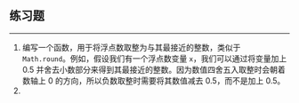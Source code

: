 ## 练习题

---

1. 编写一个函数，用于将浮点数取整为与其最接近的整数，类似于 `Math.round`。例如，假设我们有一个浮点数变量 `x`，我们可以通过将变量加上 0.5 并舍去小数部分来得到其最接近的整数。因为数值四舍五入取整时会朝着数轴上 0 的方向，所以负数取整时需要将其数值减去 0.5，而不是加上 0.5。
2. 